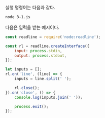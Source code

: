 실행 명령어는 다음과 같다.

```bash
node 3-1.js
```

다음은 입력을 받는 예시이다.

```js
const readline = require('node:readline');

const rl = readline.createInterface({
    input: process.stdin,
    output: process.stdout,
});

let inputs = [];
rl.on('line', (line) => {
    inputs = line.split(' ');

    rl.close();
}).on('close', () => {
    console.log(inputs.join(' '));

    process.exit();
});
```
